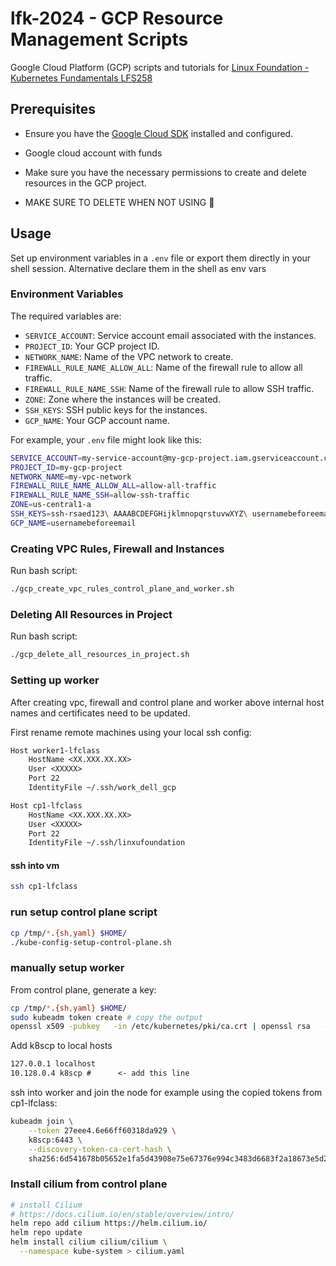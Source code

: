 # lfk-2024 - GCP Resource Management Scripts
Google Cloud Platform (GCP) scripts and tutorials for 
[Linux Foundation - Kubernetes Fundamentals LFS258](https://trainingportal.linuxfoundation.org/courses/kubernetes-fundamentals-lfs258)

## Prerequisites

- Ensure you have the [Google Cloud SDK](https://cloud.google.com/sdk/docs/install) installed and configured.
- Google cloud account with funds
- Make sure you have the necessary permissions to create and delete resources in the GCP project.

- MAKE SURE TO DELETE WHEN NOT USING 🤑

## Usage

Set up environment variables in a `.env` file or export them directly in your shell session. Alternative declare them in the shell as env vars

### Environment Variables
The required variables are:

- `SERVICE_ACCOUNT`: Service account email associated with the instances.
- `PROJECT_ID`: Your GCP project ID.
- `NETWORK_NAME`: Name of the VPC network to create.
- `FIREWALL_RULE_NAME_ALLOW_ALL`: Name of the firewall rule to allow all traffic.
- `FIREWALL_RULE_NAME_SSH`: Name of the firewall rule to allow SSH traffic.
- `ZONE`: Zone where the instances will be created.
- `SSH_KEYS`: SSH public keys for the instances.
- `GCP_NAME`: Your GCP account name.

For example, your `.env` file might look like this:

```bash
SERVICE_ACCOUNT=my-service-account@my-gcp-project.iam.gserviceaccount.com 
PROJECT_ID=my-gcp-project 
NETWORK_NAME=my-vpc-network 
FIREWALL_RULE_NAME_ALLOW_ALL=allow-all-traffic 
FIREWALL_RULE_NAME_SSH=allow-ssh-traffic 
ZONE=us-central1-a 
SSH_KEYS=ssh-rsaed123\ AAAABCDEFGHijklmnopqrstuvwXYZ\ usernamebeforeemail@gmail.com
GCP_NAME=usernamebeforeemail
```

### Creating VPC Rules, Firewall and Instances

Run bash script:

```bash
./gcp_create_vpc_rules_control_plane_and_worker.sh
```

### Deleting All Resources in Project

Run bash script:

```bash
./gcp_delete_all_resources_in_project.sh
```

### Setting up worker

After creating vpc, firewall and control plane and worker above internal host names and certificates need to be updated.

First rename remote machines using your local ssh config:

```txt
Host worker1-lfclass
    HostName <XX.XXX.XX.XX>
    User <XXXXX>
    Port 22
    IdentityFile ~/.ssh/work_dell_gcp

Host cp1-lfclass
    HostName <XX.XXX.XX.XX>
    User <XXXXX>
    Port 22
    IdentityFile ~/.ssh/linxufoundation
```

#### ssh into vm

```bash
ssh cp1-lfclass
```

### run setup control plane script

```bash
cp /tmp/*.{sh,yaml} $HOME/
./kube-config-setup-control-plane.sh
```

### manually setup worker

From control plane, generate a key:

```bash
cp /tmp/*.{sh,yaml} $HOME/
sudo kubeadm token create # copy the output
openssl x509 -pubkey   -in /etc/kubernetes/pki/ca.crt | openssl rsa   -pubin -outform der 2>/dev/null | openssl dgst   -sha256 -hex | sed 's/^.* //' # copy the output
```

Add k8scp to local hosts

```txt
127.0.0.1 localhost
10.128.0.4 k8scp #      <- add this line
```

ssh into worker and join the node for example using the copied tokens from cp1-lfclass:

```bash
kubeadm join \
    --token 27eee4.6e66ff60318da929 \
    k8scp:6443 \
    --discovery-token-ca-cert-hash \
    sha256:6d541678b05652e1fa5d43908e75e67376e994c3483d6683f2a18673e5d2a1b0
```

### Install cilium from control plane

```bash
# install Cilium
# https://docs.cilium.io/en/stable/overview/intro/
helm repo add cilium https://helm.cilium.io/
helm repo update
helm install cilium cilium/cilium \
  --namespace kube-system > cilium.yaml
```